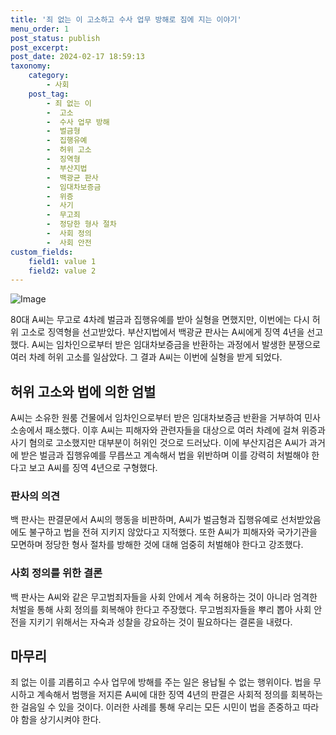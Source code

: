 ```yaml
---
title: '죄 없는 이 고소하고 수사 업무 방해로 짐에 지는 이야기'
menu_order: 1
post_status: publish
post_excerpt: 
post_date: 2024-02-17 18:59:13
taxonomy:
    category:
        - 사회
    post_tag:
        - 죄 없는 이
        -  고소
        -  수사 업무 방해
        -  벌금형
        -  집행유예
        -  허위 고소
        -  징역형
        -  부산지법
        -  백광균 판사
        -  임대차보증금
        -  위증
        -  사기
        -  무고죄
        -  정당한 형사 절차
        -  사회 정의
        -  사회 안전
custom_fields:
    field1: value 1
    field2: value 2
---
```


![Image](https://imgnews.pstatic.net/image/469/2024/02/12/0000784925_001_20240212112201593.jpg?type=w647)

80대 A씨는 무고로 4차례 벌금과 집행유예를 받아 실형을 면했지만, 이번에는 다시 허위 고소로 징역형을 선고받았다. 부산지법에서 백광균 판사는 A씨에게 징역 4년을 선고했다. A씨는 임차인으로부터 받은 임대차보증금을 반환하는 과정에서 발생한 분쟁으로 여러 차례 허위 고소를 일삼았다. 그 결과 A씨는 이번에 실형을 받게 되었다.
## 허위 고소와 법에 의한 엄벌
A씨는 소유한 원룸 건물에서 임차인으로부터 받은 임대차보증금 반환을 거부하여 민사소송에서 패소했다. 이후 A씨는 피해자와 관련자들을 대상으로 여러 차례에 걸쳐 위증과 사기 혐의로 고소했지만 대부분이 허위인 것으로 드러났다. 이에 부산지검은 A씨가 과거에 받은 벌금과 집행유예를 무릅쓰고 계속해서 법을 위반하며 이를 강력히 처벌해야 한다고 보고 A씨를 징역 4년으로 구형했다.
### 판사의 의견
백 판사는 판결문에서 A씨의 행동을 비판하며, A씨가 벌금형과 집행유예로 선처받았음에도 불구하고 법을 전혀 지키지 않았다고 지적했다. 또한 A씨가 피해자와 국가기관을 모면하며 정당한 형사 절차를 방해한 것에 대해 엄중히 처벌해야 한다고 강조했다.
### 사회 정의를 위한 결론
백 판사는 A씨와 같은 무고범죄자들을 사회 안에서 계속 허용하는 것이 아니라 엄격한 처벌을 통해 사회 정의를 회복해야 한다고 주장했다. 무고범죄자들을 뿌리 뽑아 사회 안전을 지키기 위해서는 자숙과 성찰을 강요하는 것이 필요하다는 결론을 내렸다.
## 마무리
죄 없는 이를 괴롭히고 수사 업무에 방해를 주는 일은 용납될 수 없는 행위이다. 법을 무시하고 계속해서 범행을 저지른 A씨에 대한 징역 4년의 판결은 사회적 정의를 회복하는 한 걸음일 수 있을 것이다. 이러한 사례를 통해 우리는 모든 시민이 법을 존중하고 따라야 함을 상기시켜야 한다.
